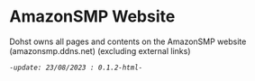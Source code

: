 # AmazonSMP Website

Dohst owns all pages and contents on the AmazonSMP website (amazonsmp.ddns.net) (excluding external links)

_`-update: 23/08/2023 : 0.1.2-html-`_
